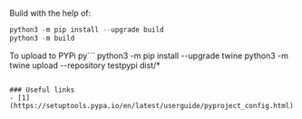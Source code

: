 Build with the help of:
```py
python3 -m pip install --upgrade build
python3 -m build
```
To upload to PYPi
py```
python3 -m pip install --upgrade twine
python3 -m twine upload --repository testpypi dist/*
```

### Useful links
- [1](https://setuptools.pypa.io/en/latest/userguide/pyproject_config.html)
